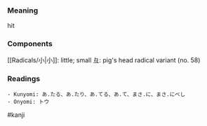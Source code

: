 ### Meaning

hit

### Components

[[Radicals/小|小]]: little; small 彑: pig's head radical variant (no. 58)

### Readings

```
- Kunyomi: あ.たる、あ.たり、あ.てる、あ.て、まさ.に、まさ.にべし
- Onyomi: トウ
```

#kanji